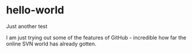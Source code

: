 # hello-world
Just another test

I am just trying out some of the features of GitHub - incredible how far the online SVN world has already gotten.
